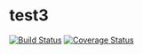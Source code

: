 # test3
[![Build Status](https://travis-ci.org/nfilin480/test3.svg?branch=master)](https://travis-ci.org/nfilin480/test3)
[![Coverage Status](https://coveralls.io/repos/github/nfilin480/test3/badge.svg?branch=master)](https://coveralls.io/github/nfilin480/test3?branch=master)
